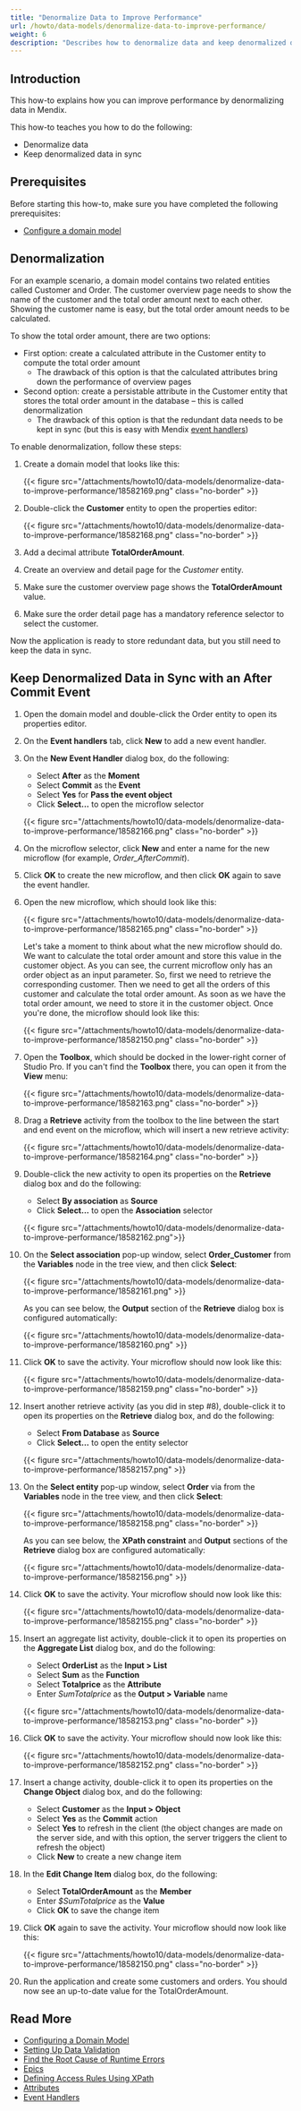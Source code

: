 ```yaml
---
title: "Denormalize Data to Improve Performance"
url: /howto/data-models/denormalize-data-to-improve-performance/
weight: 6
description: "Describes how to denormalize data and keep denormalized data in sync in Studio Pro."
---
```


## Introduction

This how-to explains how you can improve performance by denormalizing data in Mendix.

This how-to teaches you how to do the following:

* Denormalize data
* Keep denormalized data in sync

## Prerequisites

Before starting this how-to, make sure you have completed the following prerequisites:

* [Configure a domain model](/refguide10/configuring-a-domain-model/)

## Denormalization

For an example scenario, a domain model contains two related entities called Customer and Order. The customer overview page needs to show the name of the customer and the total order amount next to each other. Showing the customer name is easy, but the total order amount needs to be calculated.

To show the total order amount, there are two options:

* First option: create a calculated attribute in the Customer entity to compute the total order amount
    * The drawback of this option is that the calculated attributes bring down the performance of overview pages
* Second option: create a persistable attribute in the Customer entity that stores the total order amount in the database – this is called denormalization
    * The drawback of this option is that the redundant data needs to be kept in sync (but this is easy with Mendix [event handlers](/refguide10/event-handlers/))

To enable denormalization, follow these steps:

1. Create a domain model that looks like this:

    {{< figure src="/attachments/howto10/data-models/denormalize-data-to-improve-performance/18582169.png" class="no-border" >}}

2. Double-click the **Customer** entity to open the properties editor:

    {{< figure src="/attachments/howto10/data-models/denormalize-data-to-improve-performance/18582168.png" class="no-border" >}}

3. Add a decimal attribute **TotalOrderAmount**.
4. Create an overview and detail page for the *Customer* entity.
5. Make sure the customer overview page shows the **TotalOrderAmount** value.
6. Make sure the order detail page has a mandatory reference selector to select the customer.

Now the application is ready to store redundant data, but you still need to keep the data in sync.

## Keep Denormalized Data in Sync with an After Commit Event

1. Open the domain model and double-click the Order entity to open its properties editor.
2. On the **Event handlers** tab, click **New** to add a new event handler.
3. On the **New Event Handler** dialog box, do the following:
    * Select **After** as the **Moment**
    * Select **Commit** as the **Event**
    * Select **Yes** for **Pass the event object**
    * Click **Select...** to open the microflow selector

    {{< figure src="/attachments/howto10/data-models/denormalize-data-to-improve-performance/18582166.png" class="no-border" >}}

4. On the microflow selector, click **New** and enter a name for the new microflow (for example, *Order_AfterCommit*).
5. Click **OK** to create the new microflow, and then click **OK** again to save the event handler.
6. Open the new microflow, which should look like this:

    {{< figure src="/attachments/howto10/data-models/denormalize-data-to-improve-performance/18582165.png" class="no-border" >}}

    Let's take a moment to think about what the new microflow should do. We want to calculate the total order amount and store this value in the customer object. As you can see, the current microflow only has an order object as an input parameter. So, first we need to retrieve the corresponding customer. Then we need to get all the orders of this customer and calculate the total order amount. As soon as we have the total order amount, we need to store it in the customer object. Once you're done, the microflow should look like this:

    {{< figure src="/attachments/howto10/data-models/denormalize-data-to-improve-performance/18582150.png" class="no-border" >}}

7. Open the **Toolbox**, which should be docked in the lower-right corner of Studio Pro. If you can't find the **Toolbox** there, you can open it from the **View** menu:

    {{< figure src="/attachments/howto10/data-models/denormalize-data-to-improve-performance/18582163.png" class="no-border" >}}

8. Drag a **Retrieve** activity from the toolbox to the line between the start and end event on the microflow, which will insert a new retrieve activity:

    {{< figure src="/attachments/howto10/data-models/denormalize-data-to-improve-performance/18582164.png" class="no-border" >}}

9. Double-click the new activity to open its properties on the **Retrieve** dialog box and do the following:
    * Select **By association** as **Source**
    * Click **Select...** to open the **Association** selector

    {{< figure src="/attachments/howto10/data-models/denormalize-data-to-improve-performance/18582162.png">}}

10. On the **Select association** pop-up window, select **Order_Customer** from the **Variables** node in the tree view, and then click **Select**:

    {{< figure src="/attachments/howto10/data-models/denormalize-data-to-improve-performance/18582161.png" >}}

    As you can see below, the **Output** section of the **Retrieve** dialog box is configured automatically:

    {{< figure src="/attachments/howto10/data-models/denormalize-data-to-improve-performance/18582160.png" >}}

11. Click **OK** to save the activity. Your microflow should now look like this:

    {{< figure src="/attachments/howto10/data-models/denormalize-data-to-improve-performance/18582159.png" class="no-border" >}}

12. Insert another retrieve activity (as you did in step #8), double-click it to open its properties on the **Retrieve** dialog box, and do the following:
    * Select **From Database** as **Source**
    * Click **Select...** to open the entity selector

    {{< figure src="/attachments/howto10/data-models/denormalize-data-to-improve-performance/18582157.png" >}}

13. On the **Select entity** pop-up window, select **Order** via from the **Variables** node in the tree view, and then click **Select**:

    {{< figure src="/attachments/howto10/data-models/denormalize-data-to-improve-performance/18582158.png" class="no-border" >}}

    As you can see below, the **XPath constraint** and **Output** sections of the **Retrieve** dialog box are configured automatically:

    {{< figure src="/attachments/howto10/data-models/denormalize-data-to-improve-performance/18582156.png" >}}

14. Click **OK** to save the activity. Your microflow should now look like this:

    {{< figure src="/attachments/howto10/data-models/denormalize-data-to-improve-performance/18582155.png" class="no-border" >}}

15. Insert an aggregate list activity, double-click it to open its properties on the **Aggregate List** dialog box, and do the following:
    * Select **OrderList** as the **Input > List**
    * Select **Sum** as the **Function**
    * Select **Totalprice** as the **Attribute**
    * Enter *SumTotalprice* as the **Output > Variable** name

    {{< figure src="/attachments/howto10/data-models/denormalize-data-to-improve-performance/18582153.png" class="no-border" >}}

16. Click **OK** to save the activity. Your microflow should now look like this:

    {{< figure src="/attachments/howto10/data-models/denormalize-data-to-improve-performance/18582152.png" class="no-border" >}}

17. Insert a change activity, double-click it to open its properties on the **Change Object** dialog box, and do the following:
    * Select **Customer** as the **Input > Object**
    * Select **Yes** as the **Commit** action
    * Select **Yes** to refresh in the client (the object changes are made on the server side, and with this option, the server triggers the client to refresh the object)
    * Click **New** to create a new change item
18. In the **Edit Change Item** dialog box, do the following:
    * Select **TotalOrderAmount** as the **Member**
    * Enter *$SumTotalprice* as the **Value**
    * Click **OK** to save the change item
19. Click **OK** again to save the activity. Your microflow should now look like this:

    {{< figure src="/attachments/howto10/data-models/denormalize-data-to-improve-performance/18582150.png" class="no-border" >}}

20. Run the application and create some customers and orders. You should now see an up-to-date value for the TotalOrderAmount.

## Read More

* [Configuring a Domain Model](/refguide10/configuring-a-domain-model/)
* [Setting Up Data Validation](/refguide10/setting-up-data-validation/)
* [Find the Root Cause of Runtime Errors](/howto/monitoring-troubleshooting/finding-the-root-cause-of-runtime-errors/)
* [Epics](/developerportal/project-management/epics/)
* [Defining Access Rules Using XPath](/refguide10/define-access-rules-using-xpath/)
* [Attributes](/refguide10/attributes/)
* [Event Handlers](/refguide10/event-handlers/)
